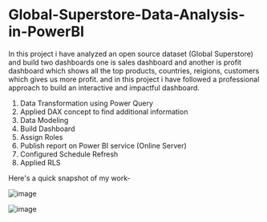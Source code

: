 # Global-Superstore-Data-Analysis-in-PowerBI

In this project i have analyzed an open source dataset (Global Superstore) and build two dashboards one is sales dashboard and another is profit dashboard which shows all the top products, countries, reigions, customers which gives us more profit.
and in this project i have followed a professional approach to build an interactive and impactful dashboard.
1. Data Transformation using Power Query
2. Applied DAX concept to find additional information
3. Data Modeling
4. Build Dashboard
5. Assign Roles
6. Publish report on Power BI service (Online Server)
7. Configured Schedule Refresh
8. Applied RLS


Here's a quick snapshot of my work-

![image](https://user-images.githubusercontent.com/64730394/176134101-e2824586-02df-4f0a-92d5-96a25ebb6639.png)

![image](https://user-images.githubusercontent.com/64730394/176134611-fbacdc7a-5fcd-4625-ae0d-9a8e3ed5584e.png)
